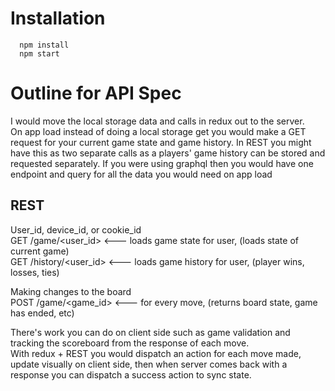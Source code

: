 # Installation 
```
  npm install
  npm start
```

# Outline for API Spec
I would move the local storage data and calls in redux out to the server.  
On app load instead of doing a local storage get you would make a GET request for your current game state and game history. In REST you might have this as two separate calls as a players' game history can be stored and requested separately.
If you were using graphql then you would have one endpoint and query for all the data you would need on app load

## REST

User_id, device_id, or cookie_id  
GET /game/<user_id> <--- loads game state for user, (loads state of current game)  
GET /history/<user_id> <--- loads game history for user, (player wins, losses, ties)

Making changes to the board  
POST /game/<game_id>  <--- for every move, (returns board state, game has ended, etc)

There's work you can do on client side such as game validation and tracking the scoreboard from the response of each move.  
With redux + REST you would dispatch an action for each move made, update visually on client side, then when server comes back with a response you can dispatch a success action to sync state.

